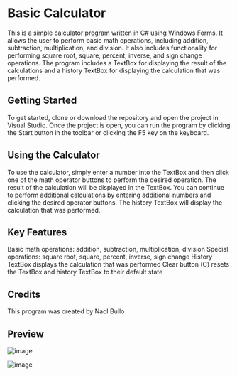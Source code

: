 # Basic Calculator
This is a simple calculator program written in C# using Windows Forms. It allows the user to perform basic math operations, including addition, subtraction, multiplication, and division. It also includes functionality for performing square root, square, percent, inverse, and sign change operations. The program includes a TextBox for displaying the result of the calculations and a history TextBox for displaying the calculation that was performed.

## Getting Started

To get started, clone or download the repository and open the project in Visual Studio. Once the project is open, you can run the program by clicking the Start button in the toolbar or clicking the F5 key on the keyboard.

## Using the Calculator

To use the calculator, simply enter a number into the TextBox and then click one of the math operator buttons to perform the desired operation. The result of the calculation will be displayed in the TextBox. You can continue to perform additional calculations by entering additional numbers and clicking the desired operator buttons. The history TextBox will display the calculation that was performed.

## Key Features

Basic math operations: addition, subtraction, multiplication, division
Special operations: square root, square, percent, inverse, sign change
History TextBox displays the calculation that was performed
Clear button (C) resets the TextBox and history TextBox to their default state

## Credits


This program was created by Naol Bullo

## Preview

![image](https://user-images.githubusercontent.com/92548627/209498742-e6c70a20-8eb4-40bd-961b-21e6e5899d97.png)


![image](https://user-images.githubusercontent.com/92548627/209498789-8b7cac8e-72cd-40c7-ae7f-8f11c25b8781.png)
